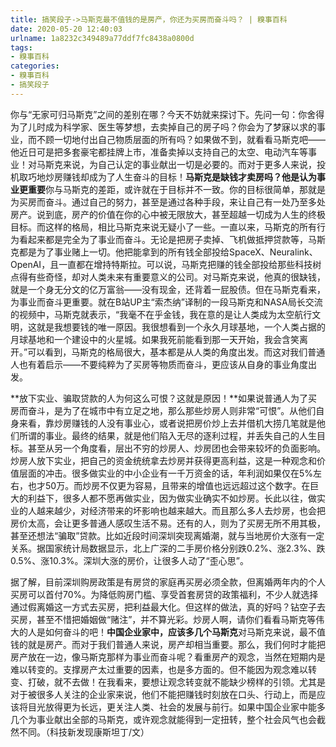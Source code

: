 ```yaml
---
title: 搞笑段子->马斯克最不值钱的是房产，你还为买房而奋斗吗？ | 糗事百科
date: 2020-05-20 12:40:03
urlname: 1a8232c349489a77ddf7fc8438a0800d
tags: 
- 糗事百科
categories:
- 糗事百科
- 搞笑段子
---
```

你与“无家可归马斯克”之间的差别在哪？今天不妨就来探讨下。先问一句：你舍得为了儿时成为科学家、医生等梦想，去卖掉自己的房子吗？你会为了梦寐以求的事业，而不顾一切地付出自己物质层面的所有吗？如果做不到，就看看马斯克吧——他近日可是把多套豪宅都挂牌上市，准备卖掉以支持自己的太空、电动汽车等事业！对马斯克来说，为自己认定的事业献出一切是必要的。而对于更多人来说，投机取巧地炒房赚钱却成为了人生奋斗的目标！**马斯克是缺钱才卖房吗？他是认为事业更重要**你与马斯克的差距，或许就在于目标并不一致。你的目标很简单，那就是为买房而奋斗。通过自己的努力，甚至是通过各种手段，来让自己有一处乃至多处房产。说到底，房产的价值在你的心中被无限放大，甚至超越一切成为人生的终极目标。而这样的格局，相比马斯克来说无疑小了一些。一直以来，马斯克的所有行为看起来都是完全为了事业而奋斗。无论是把房子卖掉、飞机做抵押贷款等，马斯克都是为了事业赌上一切。他把能拿到的所有钱全部投给SpaceX、Neuralink、OpenAI，且一直都在增持特斯拉。可以说，马斯克把赚的钱全部投给那些科技树点得有些奇怪，却对人类未来有重要意义的公司。对马斯克来说，他真的很缺钱，就是一个身无分文的亿万富翁——没有现金，还背着一屁股债。但在马斯克看来，为事业而奋斗更重要。就在B站UP主“索杰纳”译制的一段马斯克和NASA局长交流的视频中，马斯克就表示，“我毫不在乎金钱，我在意的是让人类成为太空航行文明，这就是我想要钱的唯一原因。我很想看到一个永久月球基地，一个人类占据的月球基地和一个建设中的火星城。如果我死前能看到那一天开始，我会含笑离开。”可以看到，马斯克的格局很大，基本都是从人类的角度出发。而这对我们普通人也有着启示——不要纯粹为了买房等物质而奋斗，更应该从自身的事业角度出发。

**放下实业、骗取贷款的人为何这么可恨？这就是原因！**如果说普通人为了买房而奋斗，是为了在城市中有立足之地，那么那些炒房人则非常“可恨”。从他们自身来看，靠炒房赚钱的人没有事业心，或者说把房价炒上去并借机大捞几笔就是他们所谓的事业。最终的结果，就是他们陷入无尽的逐利过程，并丢失自己的人生目标。甚至从另一个角度看，层出不穷的炒房人、炒房团也会带来较坏的负面影响。炒房人放下实业，把自己的资金统统拿去炒房并获得更高利益，这是一种观念和价值层面的冲击。很多做实业的中小企业有一千万资金的话，年利润如果仅在5%左右，也才50万。而炒房不仅更为容易，且带来的增值也远远超过这个数字。在巨大的利益下，很多人都不愿再做实业，因为做实业确实不如炒房。长此以往，做实业的人越来越少，对经济带来的坏影响也越来越大。而且那么多人去炒房，也会把房价太高，会让更多普通人感叹生活不易。还有的人，则为了买房无所不用其极，甚至还想法“骗取”贷款。比如近段时间深圳突现离婚潮，就与当地房价大涨有一定关系。据国家统计局数据显示，北上广深的二手房价格分别跌0.2%、涨2.3%、跌0.5%、涨10.3%。深圳大涨的房价，让很多人动了“歪心思”。

据了解，目前深圳购房政策是有房贷的家庭再买房必须全款，但离婚两年内的个人买房可以首付70%。为降低购房门槛、享受首套房贷的政策福利，不少人就选择通过假离婚这一方式去买房，把利益最大化。但这样的做法，真的好吗？钻空子去买房，甚至不惜把婚姻做“赌注”，并不算光彩。炒房人啊，请你们看看马斯克等伟大的人是如何奋斗的吧！**中国企业家中，应该多几个马斯克**对马斯克来说，最不值钱的就是房产。而对于我们普通人来说，房产却相当重要。那么，我们何时才能把房产放在一边，像马斯克那样为事业而奋斗呢？看重房产的观念，当然在短期内是难以转变的。支撑房产太过重要的因素，也是多方面的。但不能因为观念难以转变、打破，就不去做！在我看来，要想让观念转变就不能缺少榜样的引领。尤其是对于被很多人关注的企业家来说，他们不能把赚钱时刻放在口头、行动上，而是应该将目光放得更为长远，更关注人类、社会的发展与前行。如果中国企业家中能多几个为事业献出全部的马斯克，或许观念就能得到一定扭转，整个社会风气也会截然不同。（科技新发现康斯坦丁/文）


